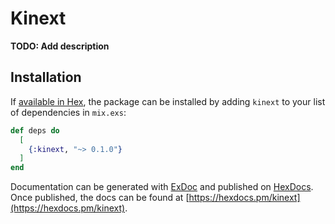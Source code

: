# Kinext

**TODO: Add description**

## Installation

If [available in Hex](https://hex.pm/docs/publish), the package can be installed
by adding `kinext` to your list of dependencies in `mix.exs`:

```elixir
def deps do
  [
    {:kinext, "~> 0.1.0"}
  ]
end
```

Documentation can be generated with [ExDoc](https://github.com/elixir-lang/ex_doc)
and published on [HexDocs](https://hexdocs.pm). Once published, the docs can
be found at [https://hexdocs.pm/kinext](https://hexdocs.pm/kinext).

